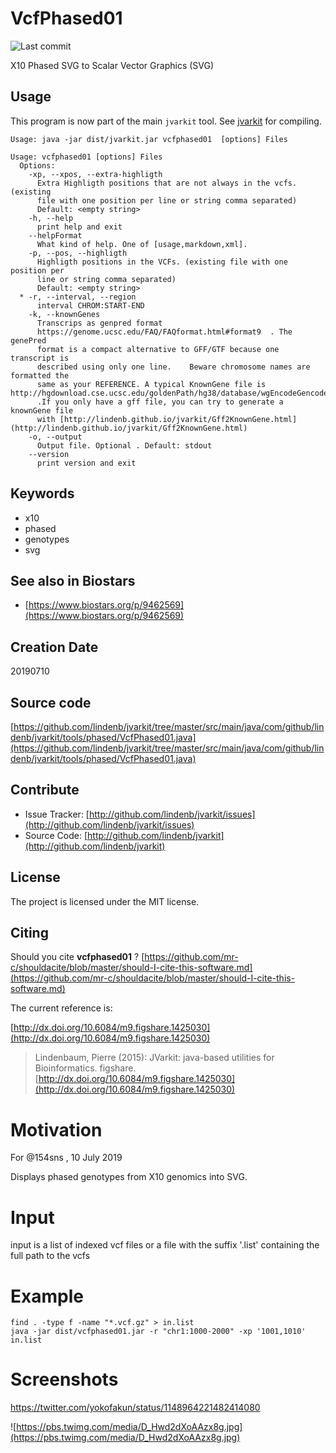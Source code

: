 # VcfPhased01

![Last commit](https://img.shields.io/github/last-commit/lindenb/jvarkit.png)

X10 Phased SVG to Scalar Vector Graphics (SVG)


## Usage


This program is now part of the main `jvarkit` tool. See [jvarkit](JvarkitCentral.md) for compiling.


```
Usage: java -jar dist/jvarkit.jar vcfphased01  [options] Files

Usage: vcfphased01 [options] Files
  Options:
    -xp, --xpos, --extra-highligth
      Extra Highligth positions that are not always in the vcfs. (existing 
      file with one position per line or string comma separated)
      Default: <empty string>
    -h, --help
      print help and exit
    --helpFormat
      What kind of help. One of [usage,markdown,xml].
    -p, --pos, --highligth
      Highligth positions in the VCFs. (existing file with one position per 
      line or string comma separated)
      Default: <empty string>
  * -r, --interval, --region
      interval CHROM:START-END
    -k, --knownGenes
      Transcrips as genpred format 
      https://genome.ucsc.edu/FAQ/FAQformat.html#format9  . The genePred 
      format is a compact alternative to GFF/GTF because one transcript is 
      described using only one line.	Beware chromosome names are formatted the 
      same as your REFERENCE. A typical KnownGene file is http://hgdownload.cse.ucsc.edu/goldenPath/hg38/database/wgEncodeGencodeBasicV47.txt.gz 
      .If you only have a gff file, you can try to generate a knownGene file 
      with [http://lindenb.github.io/jvarkit/Gff2KnownGene.html](http://lindenb.github.io/jvarkit/Gff2KnownGene.html)
    -o, --output
      Output file. Optional . Default: stdout
    --version
      print version and exit

```


## Keywords

 * x10
 * phased
 * genotypes
 * svg



## See also in Biostars

 * [https://www.biostars.org/p/9462569](https://www.biostars.org/p/9462569)



## Creation Date

20190710

## Source code 

[https://github.com/lindenb/jvarkit/tree/master/src/main/java/com/github/lindenb/jvarkit/tools/phased/VcfPhased01.java](https://github.com/lindenb/jvarkit/tree/master/src/main/java/com/github/lindenb/jvarkit/tools/phased/VcfPhased01.java)


## Contribute

- Issue Tracker: [http://github.com/lindenb/jvarkit/issues](http://github.com/lindenb/jvarkit/issues)
- Source Code: [http://github.com/lindenb/jvarkit](http://github.com/lindenb/jvarkit)

## License

The project is licensed under the MIT license.

## Citing

Should you cite **vcfphased01** ? [https://github.com/mr-c/shouldacite/blob/master/should-I-cite-this-software.md](https://github.com/mr-c/shouldacite/blob/master/should-I-cite-this-software.md)

The current reference is:

[http://dx.doi.org/10.6084/m9.figshare.1425030](http://dx.doi.org/10.6084/m9.figshare.1425030)

> Lindenbaum, Pierre (2015): JVarkit: java-based utilities for Bioinformatics. figshare.
> [http://dx.doi.org/10.6084/m9.figshare.1425030](http://dx.doi.org/10.6084/m9.figshare.1425030)


# Motivation

For @154sns , 10 July 2019

Displays phased genotypes from X10 genomics into SVG.

# Input

input is a list of indexed vcf files or a file with the suffix '.list' containing the full path to the vcfs

# Example

```
find . -type f -name "*.vcf.gz" > in.list
java -jar dist/vcfphased01.jar -r "chr1:1000-2000" -xp '1001,1010' in.list 
```

# Screenshots

https://twitter.com/yokofakun/status/1148964221482414080

![https://pbs.twimg.com/media/D_Hwd2dXoAAzx8g.jpg](https://pbs.twimg.com/media/D_Hwd2dXoAAzx8g.jpg)


